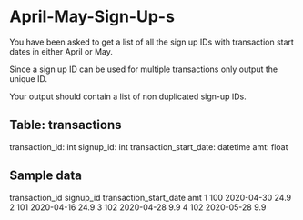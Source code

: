 # April-May-Sign-Up-s

You have been asked to get a list of all the sign up IDs with transaction start dates in either April or May.


Since a sign up ID can be used for multiple transactions only output the unique ID.


Your output should contain a list of non duplicated sign-up IDs.


## Table: transactions
transaction_id:  int
signup_id:  int
transaction_start_date:  datetime
amt: float

## Sample data
transaction_id	signup_id	transaction_start_date	amt
1	                  100	      2020-04-30	        24.9
2	                  101	      2020-04-16	        24.9
3	                  102	      2020-04-28	        9.9
4	                  102	      2020-05-28	        9.9
